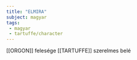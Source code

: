 ```yaml
---
title: "ELMIRA"
subject: magyar
tags:
 - magyar
 - tartuffe/character
---
```

[[ORGON]] felesége
[[TARTUFFE]] szerelmes belé